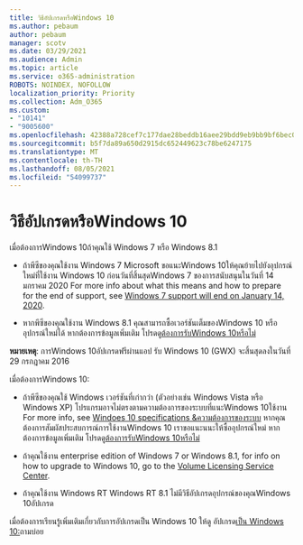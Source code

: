 ```yaml
---
title: วิธีอัปเกรดหรือWindows 10
ms.author: pebaum
author: pebaum
manager: scotv
ms.date: 03/29/2021
ms.audience: Admin
ms.topic: article
ms.service: o365-administration
ROBOTS: NOINDEX, NOFOLLOW
localization_priority: Priority
ms.collection: Adm_O365
ms.custom:
- "10141"
- "9005600"
ms.openlocfilehash: 42388a728cef7c177dae28beddb16aee29bdd9eb9bb9bf6bec0508b7eaff6414
ms.sourcegitcommit: b5f7da89a650d2915dc652449623c78be6247175
ms.translationtype: MT
ms.contentlocale: th-TH
ms.lasthandoff: 08/05/2021
ms.locfileid: "54099737"
---
```

# <a name="how-to-upgrade-or-install-windows-10"></a>วิธีอัปเกรดหรือWindows 10

เมื่อต้องการWindows 10ถ้าคุณใช้ Windows 7 หรือ Windows 8.1

- ถ้าพีซีของคุณใช้งาน Windows 7 Microsoft ขอแนะWindows 10ให้คุณย้ายไปยังอุปกรณ์ใหม่ที่ใช้งาน Windows 10 ก่อนวันที่สิ้นสุดWindows 7 ของการสนับสนุนในวันที่ 14 มกราคม 2020 For more info about what this means and how to prepare for the end of support, see [Windows 7 support will end on January 14, 2020](https://support.microsoft.com/help/4057281/).

- หากพีซีของคุณใช้งาน Windows 8.1 คุณสามารถซื้อเวอร์ชันเต็มของWindows 10 หรืออุปกรณ์ใหม่ได้ หากต้องการข้อมูลเพิ่มเติม โปรดดู[ต้องการรับWindows 10หรือไม่](https://www.microsoft.com/windows/get-windows-10)

**หมายเหตุ**: การWindows 10อัปเกรดฟรีผ่านแอป รับ Windows 10 (GWX) จะสิ้นสุดลงในวันที่ 29 กรกฎาคม 2016

เมื่อต้องการWindows 10: 

- ถ้าพีซีของคุณใช้ Windows เวอร์ชันที่เก่ากว่า (ตัวอย่างเช่น Windows Vista หรือ Windows XP) โปรแกรมอาจไม่ตรงตามความต้องการของระบบที่แนะWindows 10ใช้งาน For more info, see [Windoes 10 specifications &ความต้องการของระบบ](https://www.microsoft.com/windows/windows-10-specifications) หากคุณต้องการสัมผัสประสบการณ์การใช้งานWindows 10 เราขอแนะนนะให้ซื้ออุปกรณ์ใหม่ หากต้องการข้อมูลเพิ่มเติม โปรดดู[ต้องการรับWindows 10หรือไม่](https://www.microsoft.com/windows/get-windows-10)

- ถ้าคุณใช้งาน enterprise edition of Windows 7 or Windows 8.1, for info on how to upgrade to Windows 10, go to the [Volume Licensing Service Center](https://www.microsoft.com/licensing/servicecenter/default.aspx).

- ถ้าคุณใช้งาน Windows RT Windows RT 8.1 ไม่มีวิธีอัปเกรดอุปกรณ์ของคุณWindows 10อัปเกรด

เมื่อต้องการเรียนรู้เพิ่มเติมเกี่ยวกับการอัปเกรดเป็น Windows 10 ให้ดู อัปเกรด[เป็น Windows 10:](https://support.microsoft.com/windows/upgrade-to-windows-10-faq-cce52341-7943-594e-72ce-e1cf00382445)ถามบ่อย
